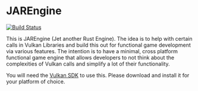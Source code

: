 # JAREngine
[![Build Status](https://github.com/DawnRuby/JAREngine/actions/workflows/rust.yml/badge.svg)](https://github.com/DawnRuby/JAREngine/actions/workflows/rust.yml)

This is JAREngine (Jet another Rust Engine). The idea is to help with certain calls in Vulkan Libraries and build this 
out for functional game development via various features. The intention is to have a minimal, cross platform functional 
game engine that allows developers to not think about the complexities of Vulkan calls and simplify a lot of their 
functionality.

You will need the [Vulkan SDK](https://vulkan.lunarg.com) to use this. Please download and install it for your platform
of choice.
